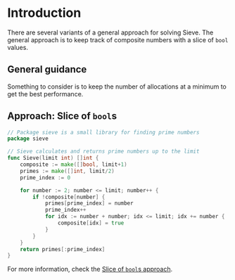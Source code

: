 # Introduction

There are several variants of a general approach for solving Sieve.
The general approach is to keep track of composite numbers with a slice of `bool` values.

## General guidance

Something to consider is to keep the number of allocations at a minimum to get the best performance.

## Approach: Slice of `bool`s

```go
// Package sieve is a small library for finding prime numbers
package sieve

// Sieve calculates and returns prime numbers up to the limit
func Sieve(limit int) []int {
	composite := make([]bool, limit+1)
	primes := make([]int, limit/2)
	prime_index := 0

	for number := 2; number <= limit; number++ {
		if !composite[number] {
			primes[prime_index] = number
			prime_index++
			for idx := number + number; idx <= limit; idx += number {
				composite[idx] = true
			}
		}
	}
	return primes[:prime_index]
}
```

For more information, check the [Slice of `bool`s approach][approach-slice-of-bools].

[approach-slice-of-bools]: https://exercism.org/tracks/go/exercises/sieve/approaches/slice-of-bools
